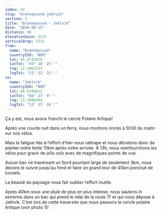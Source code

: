 ```yaml
---
index: 42
slug: "brønnøysund-jektvik"
section: 3
title: "Brønnøysund - Jektvik"
date: "2018-08-15"
distance: 96
elevationGain: 1521
verticalDrop: 1511
from:
  name: "Brønnøysund"
  countryISO: "NOR"
  lat: 65.4735879
  latTxt: "65° 28' 25''"
  lng: 12.2062133
  lngTxt: "12° 12' 22''"
to:
  name: "Jektvik"
  countryISO: "NOR"
  lat: 66.6190822
  latTxt: "66° 37' 9''"
  lng: 13.2906494
  lngTxt: "13° 17' 26''"
---
```


Ça y est, nous avons franchi le cercle Polaire Artique!

Après une courte nuit dans un ferry, nous montons rincés à 5h30 du matin sur nos vélos. 

Mais la fatigue liée à l’effort d’hier nous rattrape et nous décidons donc de planter notre tente 10km après notre arrivée. À 13h, nous reenfourchons les vélos pour gravir de jolis cols avec de magnifiques points de vue. 

Aucun bac ne traversant un fjord pourtant large de seulement 3km, nous devons le suivre jusqu’au fond et faire un grand tour de 45km ponctué de tunnels. 

La beauté du paysage nous fait oublier l’effort inutile.

Après 40km sous une pluie de plus en plus intense, nous sautons in extremis dans un bac qui prend le relai de la route 17 et qui nous dépose à Jektvik. C’est lors de cette traversée que nous passons le cercle polaire Artique (voir photo 1)!
